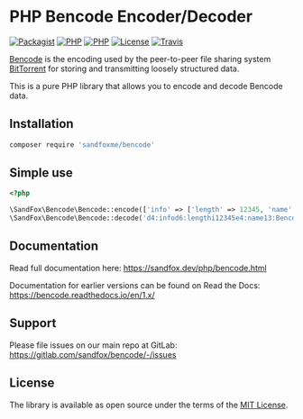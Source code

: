 # PHP Bencode Encoder/Decoder

[![Packagist](https://img.shields.io/packagist/v/sandfoxme/bencode.svg)](https://packagist.org/packages/sandfoxme/bencode)
[![PHP](https://img.shields.io/packagist/php-v/sandfoxme/bencode/1.x-dev.svg?label=php%20for%201.x)](https://packagist.org/packages/sandfoxme/bencode)
[![PHP](https://img.shields.io/packagist/php-v/sandfoxme/bencode/2.x-dev.svg?label=php%20for%202.x)](https://packagist.org/packages/sandfoxme/bencode)
[![License](https://img.shields.io/github/license/sandfoxme/bencode.svg)](https://opensource.org/licenses/MIT)
[![Travis](https://img.shields.io/travis/arokettu/bencode.svg)](https://travis-ci.org/github/arokettu/bencode)

[Bencode] is the encoding used by the peer-to-peer file sharing system
[BitTorrent] for storing and transmitting loosely structured data.

This is a pure PHP library that allows you to encode and decode Bencode data.

## Installation

```bash
composer require 'sandfoxme/bencode'
```

## Simple use

```php
<?php

\SandFox\Bencode\Bencode::encode(['info' => ['length' => 12345, 'name' => 'Bencoded demo']]);
\SandFox\Bencode\Bencode::decode('d4:infod6:lengthi12345e4:name13:Bencoded demoee');
```

## Documentation

Read full documentation here: <https://sandfox.dev/php/bencode.html>

Documentation for earlier versions can be found on Read the Docs:
<https://bencode.readthedocs.io/en/1.x/>

## Support

Please file issues on our main repo at GitLab: <https://gitlab.com/sandfox/bencode/-/issues>

## License

The library is available as open source under the terms of the [MIT License].

[Bencode]:      https://en.wikipedia.org/wiki/Bencode
[BitTorrent]:   https://en.wikipedia.org/wiki/BitTorrent
[MIT License]:  https://opensource.org/licenses/MIT
